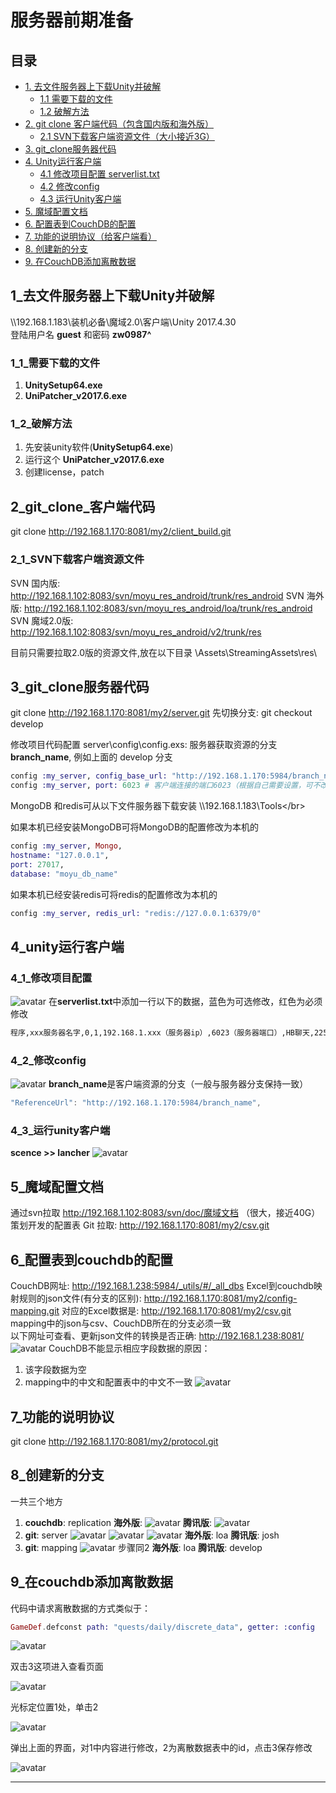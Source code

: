 # 服务器前期准备

## 目录

* [1. 去文件服务器上下载Unity并破解](#1_去文件服务器上下载unity并破解)
  * [1.1 需要下载的文件](#1_1_需要下载的文件)
  * [1.2 破解方法](#1_2_破解方法)
* [2. git clone 客户端代码（包含国内版和海外版）](#2_git_clone_客户端代码)
  * [2.1 SVN下载客户端资源文件（大小接近3G）](#2_1_svn下载客户端资源文件)
* [3. git_clone服务器代码](#3_git_clone服务器代码)
* [4. Unity运行客户端](#4_unity运行客户端)
  * [4.1 修改项目配置 serverlist.txt](#4_1_修改项目配置)
  * [4.2 修改config](#4_2_修改config)
  * [4.3 运行Unity客户端](#4_3_运行unity客户端)
* [5. 魔域配置文档](#5_魔域配置文档)
* [6. 配置表到CouchDB的配置](#6_配置表到couchdb的配置)
* [7. 功能的说明协议（给客户端看）](#7_功能的说明协议)
* [8. 创建新的分支](#8_创建新的分支)
* [9. 在CouchDB添加离散数据](#9_在couchdb添加离散数据)

## 1_去文件服务器上下载Unity并破解

\\\\192.168.1.183\装机必备\魔域2.0\客户端\Unity 2017.4.30</br>
登陆用户名 **guest** 和密码 **zw0987^**

### 1_1_需要下载的文件

1. **UnitySetup64.exe**
2. **UniPatcher_v2017.6.exe**

### 1_2_破解方法

1. 先安装unity软件(**UnitySetup64.exe**)
2. 运行这个 **UniPatcher_v2017.6.exe**
3. 创建license，patch

## 2_git_clone_客户端代码

git clone <http://192.168.1.170:8081/my2/client_build.git>

### 2_1_SVN下载客户端资源文件

SVN 国内版: <http://192.168.1.102:8083/svn/moyu_res_android/trunk/res_android>
SVN 海外版: <http://192.168.1.102:8083/svn/moyu_res_android/loa/trunk/res_android>
SVN 魔域2.0版: <http://192.168.1.102:8083/svn/moyu_res_android/v2/trunk/res>

目前只需要拉取2.0版的资源文件,放在以下目录 \Assets\StreamingAssets\res\

## 3_git_clone服务器代码

git clone <http://192.168.1.170:8081/my2/server.git>
先切换分支: git checkout develop

修改项目代码配置
server\config\config.exs:
服务器获取资源的分支**branch_name**, 例如上面的 develop 分支

```elixir
config :my_server, config_base_url: "http://192.168.1.170:5984/branch_name/"
config :my_server, port: 6023 # 客户端连接的端口6023（根据自己需要设置，可不改）
```

MongoDB 和redis可从以下文件服务器下载安装 \\\\192.168.1.183\Tools\</br>

如果本机已经安装MongoDB可将MongoDB的配置修改为本机的

```elixir
config :my_server, Mongo,
hostname: "127.0.0.1",
port: 27017,
database: "moyu_db_name"
```

如果本机已经安装redis可将redis的配置修改为本机的

```elixir
config :my_server, redis_url: "redis://127.0.0.1:6379/0"
```

## 4_unity运行客户端

### 4_1_修改项目配置

![avatar](/res/TIM截图20190822141308.jpg)
在**serverlist.txt**中添加一行以下的数据，蓝色为可选修改，红色为必须修改

```txt
程序,xxx服务器名字,0,1,192.168.1.xxx（服务器ip）,6023（服务器端口）,HB聊天,2258,1970/1/1,服务器运行中
```

### 4_2_修改config

![avatar](/res/TIM截图20190822141540.jpg)
**branch_name**是客户端资源的分支（一般与服务器分支保持一致）

```C#
"ReferenceUrl": "http://192.168.1.170:5984/branch_name",
```

### 4_3_运行unity客户端

**scence >> lancher**
![avatar](/res/TIM截图20190822141820.jpg)

## 5_魔域配置文档

通过svn拉取 <http://192.168.1.102:8083/svn/doc/魔域文档> （很大，接近40G）
策划开发的配置表 Git 拉取: <http://192.168.1.170:8081/my2/csv.git>

## 6_配置表到couchdb的配置

CouchDB网址: <http://192.168.1.238:5984/_utils/#/_all_dbs>
Excel到couchdb映射规则的json文件(有分支的区别): <http://192.168.1.170:8081/my2/config-mapping.git>
对应的Excel数据是: <http://192.168.1.170:8081/my2/csv.git>
mapping中的json与csv、CouchDB所在的分支必须一致</br>
以下网址可查看、更新json文件的转换是否正确: <http://192.168.1.238:8081/>
![avatar](/res/TIM截图20190822142306.jpg)
CouchDB不能显示相应字段数据的原因：

1. 该字段数据为空
2. mapping中的中文和配置表中的中文不一致
![avatar](/res/TIM截图20190822142404.jpg)

## 7_功能的说明协议

git clone <http://192.168.1.170:8081/my2/protocol.git>

## 8_创建新的分支

一共三个地方

1. **couchdb**: replication
**海外版**:
![avatar](/res/TIM截图20190822142713.jpg)
**腾讯版**:
![avatar](/res/TIM截图20190822142801.jpg)
2. **git**: server
![avatar](/res/TIM截图20190822143040.jpg)
![avatar](/res/TIM截图20190822143105.jpg)
![avatar](/res/TIM截图20190822143129.jpg)
**海外版**: loa **腾讯版**: josh
3. **git**: mapping
![avatar](/res/TIM截图20190822143231.jpg)
步骤同2
**海外版**: loa **腾讯版**: develop

## 9_在couchdb添加离散数据

代码中请求离散数据的方式类似于：

```elixir
GameDef.defconst path: "quests/daily/discrete_data", getter: :config
```

![avatar](/res/TIM截图20190904165826.jpg)

双击3这项进入查看页面

![avatar](/res/TIM截图20190905093345.jpg)

光标定位置1处，单击2

![avatar](/res/TIM截图20190905093503.jpg)

弹出上面的界面，对1中内容进行修改，2为离散数据表中的id，点击3保存修改

![avatar](/res/TIM截图20190905093659.jpg)

---
